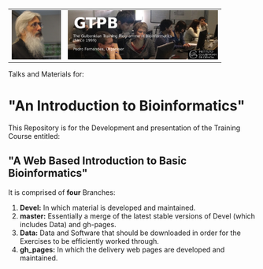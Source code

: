 <table style="width:100%">
  <tr>
    <td><img src="./Images/15046812.png" alt="yay" height="100">
    </td>
    <td><img src="./Images/GTPB2015logo.png" alt="yay" height="100">
    </td>
  <tr/>
</table>

Talks and Materials for:<br>
  
<h1>"An Introduction to Bioinformatics"</h1>

This Repository is for the Development and presentation of the Training Course entitled:

<h2>"A Web Based Introduction to Basic Bioinformatics"</h2>

It is comprised of <b>four</b> Branches:

<ol>
  <li>
    <b>Devel:</b> In which material is developed and maintained.
  </li>
  <li>
    <b>master:</b> Essentially a merge of the latest stable versions of Devel (which includes Data) and gh-pages.
  </li>
  <li>
    <b>Data:</b> Data and Software that should be downloaded in order for the Exercises to be efficiently worked through.
  </li>
  <li>
    <b>gh_pages:</b> In which the delivery web pages are developed and maintained.
  </li>
</ol>

